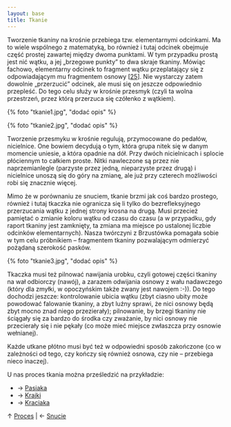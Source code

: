 ```yaml
---
layout: base
title: Tkanie
---
```


Tworzenie tkaniny na krośnie przebiega tzw. elementarnymi odcinkami. Ma to wiele wspólnego z matematyką, bo również i tutaj odcinek obejmuje część prostej zawartej między dwoma punktami. W tym przypadku prostą jest nić wątku, a jej „brzegowe punkty” to dwa skraje tkaniny. Mówiąc fachowo, elementarny odcinek to fragment wątku przeplatający się z odpowiadającym mu fragmentem osnowy [[25][bibliografia]]. Nie wystarczy zatem dowolnie „przerzucić” odcinek, ale musi się on jeszcze odpowiednio przepleść. Do tego celu służy w krośnie przesmyk (czyli ta wolna przestrzeń, przez którą przerzuca się czółenko z wątkiem).

{% foto "tkanie1.jpg", "dodać opis" %}

{% foto "tkanie2.jpg", "dodać opis" %}

Tworzenie przesmyku w krośnie regulują, przymocowane do pedałów, nicielnice. One bowiem decydują o tym, która grupa nitek się w danym momencie uniesie, a która opadnie na dół. Przy dwóch nicielnicach i splocie płóciennym to całkiem proste. Nitki nawleczone są przez nie naprzemianlegle (parzyste przez jedną, nieparzyste przez drugą) i nicielnice unoszą się do góry na zmianę, ale już przy czterech możliwości robi się znacznie więcej.

Mimo że w porównaniu ze snuciem, tkanie brzmi jak coś bardzo prostego, również i tutaj tkaczka nie ogranicza się li tylko do bezrefleksyjnego przerzucania wątku z jednej strony krosna na drugą. Musi przecież pamiętać o zmianie koloru wątku od czasu do czasu (a w przypadku, gdy raport tkaniny jest zamknięty, ta zmiana ma miejsce po ustalonej liczbie odcinków elementarnych). Nasza twórczyni z Brzustówka pomagała sobie w tym celu próbnikiem – fragmentem tkaniny pozwalającym odmierzyć pożądaną szerokość pasków.

{% foto "tkanie3.jpg", "dodać opis" %}

Tkaczka musi też pilnować nawijania urobku, czyli gotowej części tkaniny na wał odbiorczy (nawój), a zarazem odwijania osnowy z wału nadawczego (który dla zmyłki, w opoczyńskim także zwany jest nawojem :-)). Do tego dochodzi jeszcze: kontrolowanie ubicia wątku (zbyt ciasno ubity może powodować falowanie tkaniny, a zbyt luźny sprawi, że nici osnowy będą zbyt mocno znad niego przezierały); pilnowanie, by brzegi tkaniny nie ściągały się za bardzo do środka czy zważanie, by nici osnowy nie przecierały się i nie pękały (co może mieć miejsce zwłaszcza przy osnowie wełnianej).

Każde utkane płótno musi być też w odpowiedni sposób zakończone (co w zależności od tego, czy kończy się również osnowa, czy nie – przebiega nieco inaczej).

U nas proces tkania można prześledzić na przykładzie:

- → [Pasiaka](/proces/tkanie/pasiak)
- → [Krajki](/proces/tkanie/krajka)
- → [Kraciaka](/proces/tkanie/kraciak)

↑ [Proces](/proces/) | ← [Snucie](/proces/snucie/)

[bibliografia]: /slowniczek-i-bibliografia/#bibliografia